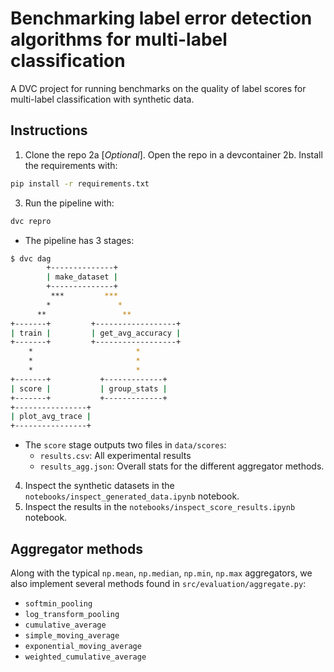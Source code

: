 # Benchmarking label error detection algorithms for multi-label classification

A DVC project for running benchmarks on the quality of label scores for multi-label classification with synthetic data.

## Instructions

1. Clone the repo
2a [*Optional*]. Open the repo in a devcontainer
2b. Install the requirements with:
```bash
pip install -r requirements.txt
```
3. Run the pipeline with:

```bash
dvc repro
```

  - The pipeline has 3 stages:
  
  ```bash
  $ dvc dag
          +--------------+                
          | make_dataset |                
          +--------------+                
           ***         ***                
          *               *               
        **                 **             
  +-------+         +------------------+  
  | train |         | get_avg_accuracy |  
  +-------+         +------------------+  
      *                       *           
      *                       *           
      *                       *           
  +-------+           +-------------+     
  | score |           | group_stats |     
  +-------+           +-------------+     
  +----------------+ 
  | plot_avg_trace | 
  +----------------+ 
  ```
    
  - The `score` stage outputs two files in `data/scores`:
    - `results.csv`: All experimental results
    - `results_agg.json`: Overall stats for the different aggregator methods.

4. Inspect the synthetic datasets in the `notebooks/inspect_generated_data.ipynb` notebook.
5. Inspect the results in the `notebooks/inspect_score_results.ipynb` notebook.

## Aggregator methods

Along with the typical `np.mean`, `np.median`, `np.min`, `np.max` aggregators, we also implement several methods found in `src/evaluation/aggregate.py`:

- `softmin_pooling`
- `log_transform_pooling`
- `cumulative_average`
- `simple_moving_average`
- `exponential_moving_average`
- `weighted_cumulative_average`